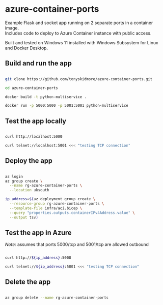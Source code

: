 # azure-container-ports

Example Flask and socket app running on 2 separate ports in a container image.  
Includes code to deploy to Azure Container instance with public access.  

Built and tested on Windows 11 installed with Windows Subsystem for Linux and Docker Desktop.


## Build and run the app

````bash

git clone https://github.com/tonyskidmore/azure-container-ports.git

cd azure-container-ports

docker build -t python-multiservice .

docker run -p 5000:5000 -p 5001:5001 python-multiservice


````

## Test the app locally

````bash

curl http://localhost:5000

curl telnet://localhost:5001 <<< "testing TCP connection"

````

## Deploy the app

````bash

az login
az group create \
  --name rg-azure-container-ports \
  --location uksouth

ip_address=$(az deployment group create \
  --resource-group rg-azure-container-ports \
  --template-file infra/aci.bicep \
  --query "properties.outputs.containerIPv4Address.value" \
  --output tsv)

````

## Test the app in Azure

_Note:_ assumes that ports 5000/tcp and 5001/tcp are allowed outbound

````bash

curl http://${ip_address}:5000

curl telnet://${ip_address}:5001 <<< "testing TCP connection"

````

## Delete the app

````bash

az group delete --name rg-azure-container-ports

````

